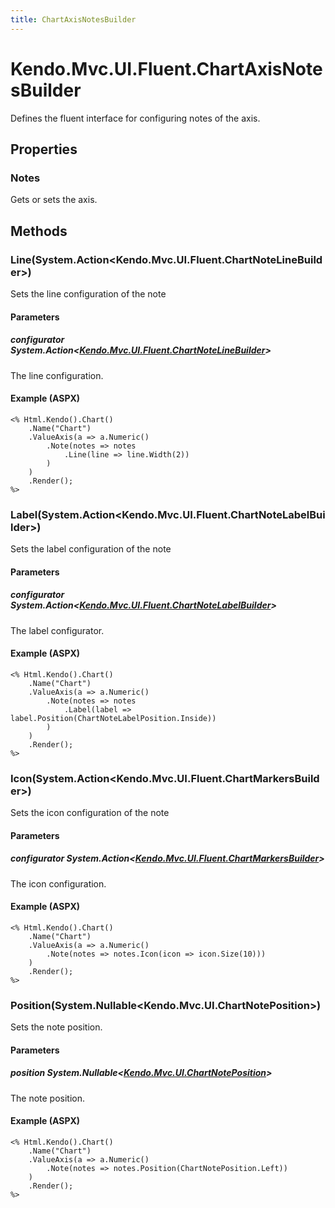 ```yaml
---
title: ChartAxisNotesBuilder
---
```


# Kendo.Mvc.UI.Fluent.ChartAxisNotesBuilder
Defines the fluent interface for configuring notes of the axis.



## Properties


### Notes

Gets or sets the axis.




## Methods


### Line(System.Action\<Kendo.Mvc.UI.Fluent.ChartNoteLineBuilder\>)
Sets the line configuration of the note


#### Parameters

##### configurator System.Action<[Kendo.Mvc.UI.Fluent.ChartNoteLineBuilder](/api/aspnet-mvc/Kendo.Mvc.UI.Fluent/ChartNoteLineBuilder)>
The line configuration.




#### Example (ASPX)
    <% Html.Kendo().Chart()
        .Name("Chart")
        .ValueAxis(a => a.Numeric()
            .Note(notes => notes
                .Line(line => line.Width(2))
            )
        )
        .Render();
    %>


### Label(System.Action\<Kendo.Mvc.UI.Fluent.ChartNoteLabelBuilder\>)
Sets the label configuration of the note


#### Parameters

##### configurator System.Action<[Kendo.Mvc.UI.Fluent.ChartNoteLabelBuilder](/api/aspnet-mvc/Kendo.Mvc.UI.Fluent/ChartNoteLabelBuilder)>
The label configurator.




#### Example (ASPX)
    <% Html.Kendo().Chart()
        .Name("Chart")
        .ValueAxis(a => a.Numeric()
            .Note(notes => notes
                .Label(label => label.Position(ChartNoteLabelPosition.Inside))
            )
        )
        .Render();
    %>


### Icon(System.Action\<Kendo.Mvc.UI.Fluent.ChartMarkersBuilder\>)
Sets the icon configuration of the note


#### Parameters

##### configurator System.Action<[Kendo.Mvc.UI.Fluent.ChartMarkersBuilder](/api/aspnet-mvc/Kendo.Mvc.UI.Fluent/ChartMarkersBuilder)>
The icon configuration.




#### Example (ASPX)
    <% Html.Kendo().Chart()
        .Name("Chart")
        .ValueAxis(a => a.Numeric()
            .Note(notes => notes.Icon(icon => icon.Size(10)))
        )
        .Render();
    %>


### Position(System.Nullable\<Kendo.Mvc.UI.ChartNotePosition\>)
Sets the note position.


#### Parameters

##### position System.Nullable<[Kendo.Mvc.UI.ChartNotePosition](/api/aspnet-mvc/Kendo.Mvc.UI/ChartNotePosition)>
The note position.




#### Example (ASPX)
    <% Html.Kendo().Chart()
        .Name("Chart")
        .ValueAxis(a => a.Numeric()
            .Note(notes => notes.Position(ChartNotePosition.Left))
        )
        .Render();
    %>



